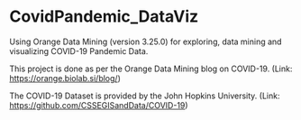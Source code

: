 # CovidPandemic_DataViz
Using Orange Data Mining (version 3.25.0) for exploring, data mining and visualizing COVID-19 Pandemic Data.

This project is done as per the Orange Data Mining blog on COVID-19. (Link: https://orange.biolab.si/blog/)

The COVID-19 Dataset is provided by the John Hopkins University.
(Link: https://github.com/CSSEGISandData/COVID-19)
